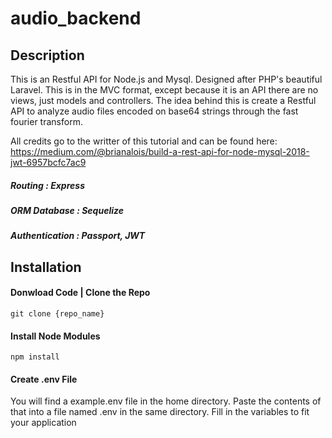 # audio_backend

## Description
This is an Restful API for Node.js and Mysql. Designed after PHP's beautiful Laravel. This is in the MVC format,
except because it is an API there are no views, just models and controllers. The idea behind this is create a Restful API to analyze audio files encoded on base64 strings through the fast fourier transform. 

All credits go to the writter of this tutorial and can be found here: 
https://medium.com/@brianalois/build-a-rest-api-for-node-mysql-2018-jwt-6957bcfc7ac9

##### Routing         : Express
##### ORM Database    : Sequelize
##### Authentication  : Passport, JWT

## Installation

#### Donwload Code | Clone the Repo

```
git clone {repo_name}
```

#### Install Node Modules
```
npm install
```

#### Create .env File
You will find a example.env file in the home directory. Paste the contents of that into a file named .env in the same directory. 
Fill in the variables to fit your application